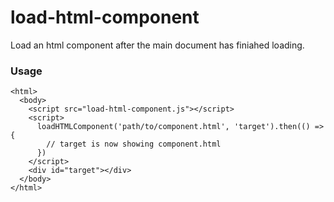 # load-html-component

Load an html component after the main document has finiahed loading.

### Usage

```
<html>
  <body>
    <script src="load-html-component.js"></script>
    <script>
      loadHTMLComponent('path/to/component.html', 'target').then(() => {
        // target is now showing component.html
      })
    </script>
    <div id="target"></div>
  </body>
</html>
```
